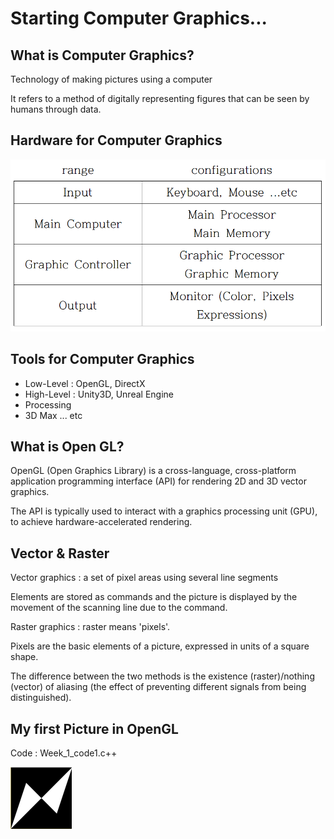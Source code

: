 # Starting Computer Graphics...

## What is Computer Graphics?

Technology of making pictures using a computer

It refers to a method of digitally representing figures that can be seen by humans through data.

## Hardware for Computer Graphics

![hardware](./images/1-1.Hardwares.PNG)

## Tools for Computer Graphics

* Low-Level : OpenGL, DirectX
* High-Level : Unity3D, Unreal Engine
* Processing
* 3D Max
... etc

## What is Open GL?

OpenGL (Open Graphics Library) is a cross-language, cross-platform application programming interface (API) for rendering 2D and 3D vector graphics.

The API is typically used to interact with a graphics processing unit (GPU), to achieve hardware-accelerated rendering.

## Vector & Raster

Vector graphics : a set of pixel areas using several line segments

Elements are stored as commands and the picture is displayed by the movement of the scanning line due to the command.

Raster graphics : raster means 'pixels'.

Pixels are the basic elements of a picture, expressed in units of a square shape.

The difference between the two methods is the existence (raster)/nothing (vector) of aliasing (the effect of preventing different signals from being distinguished).

## My first Picture in OpenGL

Code : Week_1_code1.c++

![1-2](./images/1-2.Picture.PNG)